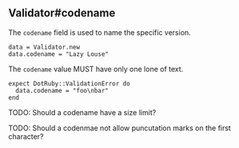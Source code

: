 ## Validator#codename

The `codename` field is used to name the specific version.

    data = Validator.new
    data.codename = "Lazy Louse"

The `codename` value MUST have only one lone of text.

    expect DotRuby::ValidationError do
      data.codename = "foo\nbar"
    end

TODO: Should a codename have a size limit?

TODO: Should a codenmae not allow puncutation marks on the first character?

